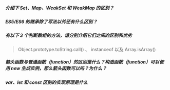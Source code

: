 ##### 介绍下 Set、Map、WeakSet 和 WeakMap 的区别？

##### ES5/ES6 的继承除了写法以外还有什么区别？

##### 有以下 3 个判断数组的方法，请分别介绍它们之间的区别和优劣

> Object.prototype.toString.call() 、 instanceof 以及 Array.isArray()



##### 箭头函数与普通函数（function）的区别是什么？构造函数（function）可以使用 new 生成实例，那么箭头函数可以吗？为什么？

##### var、let 和 const 区别的实现原理是什么

